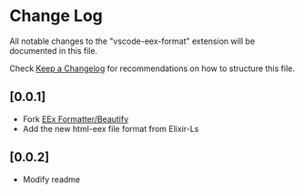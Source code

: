 # Change Log

All notable changes to the "vscode-eex-format" extension will be documented in this file.

Check [Keep a Changelog](http://keepachangelog.com/) for recommendations on how to structure this file.

## [0.0.1]

- Fork [EEx Formatter/Beautify](https://marketplace.visualstudio.com/items?itemName=zerokol.vscode-eex-beautify)
- Add the new html-eex file format from Elixir-Ls

## [0.0.2]

- Modify readme
